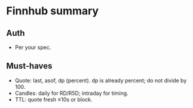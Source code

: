 # Finnhub summary

## Auth
- Per your spec.

## Must‑haves
- Quote: last, asof, dp (percent). dp is already percent; do not divide by 100.
- Candles: daily for RD/R5D; intraday for timing.
- TTL: quote fresh ≤10s or block.
